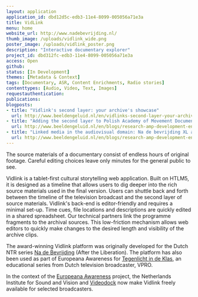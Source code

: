```yaml
---
layout: application
application_id: dbd12d5c-edb3-11e4-8099-005056a71e3a
title: VidLink
menu: home
website_url: http://www.nadebevrijding.nl/
thumb_image: /uploads/vidlink_wide.png
poster_image: /uploads/vidlink_poster.png
description: "Interactive documentary explorer"
project_id: dbd312fc-edb3-11e4-8099-005056a71e3a
access: Open
github: 
status: [In Development]
themes: [Metadata & Context]
tags: [Documentary, ASR, Content Enrichments, Radio stories]
contenttypes: [Audio, Video, Text, Images]
requestauthentication: 
publications: 
blogposts: 
- title: "Vidlink's second layer: your archive's showcase"
  url: http://www.beeldengeluid.nl/en/vidlinks-second-layer-your-archives-showcase
- title: "Adding the second layer to Polish Academy of Movement Documentary"
  url: http://www.beeldengeluid.nl/en/blogs/research-amp-development-en/201503/adding-second-layer-polish-academy-movement-documentary
- title: "Linked media in the audiovisual domain: Na de bevrijding XL at the Lime workshop"
  url: http://www.beeldengeluid.nl/en/blogs/research-amp-development-en/201408/linked-media-audiovisual-domain-na-de-bevrijding-xl-lime
---
```


The source materials of a documentary consist of endless hours of original footage. Careful editing choices leave only minutes for the general public to see. 

Vidlink is a tablet-first cultural storytelling web application. Built on HTLM5, it is designed as a timeline that allows users to dig deeper into the rich source materials used in the final version. Users can shuttle back and forth between the timeline of the television broadcast and the second layer of source materials. Vidlink's back-end is editor-friendly and requires a minimal set-up. Time cues, file locations and descriptions are quickly edited in a shared spreadsheet. Our technical partners link the programme fragments to the archival sources. This low-friction mechanism allows web editors to quickly make changes to the desired length and visibility of the archive clips.

The award-winning Vidlink platform was originally developed for the Dutch NTR series [Na de Bevrijding](http://www.nadebevrijding.nl/) (After the Liberation). The platform has also been used as part of Europeana Awareness for [Tegenlicht in de Klas](http://www.tegenlichtindeklas.nl/), an educational series from Dutch television broadcaster, VPRO. 

In the context of the [Europeana Awareness](http://pro.europeana.eu/web/europeana-awareness) project, the Netherlands Institute for Sound and Vision and [Videodock](http://videodock.com/) now make Vidlink freely available for selected broadcasters.
